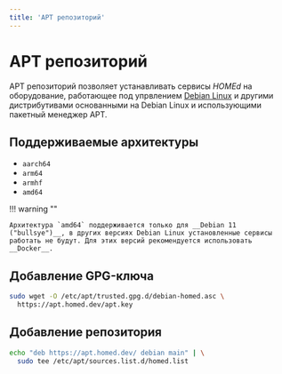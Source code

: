 ```yaml
---
title: 'APT репозиторий'
---
```


# APT репозиторий

APT репозиторий позволяет устанавливать сервисы _HOMEd_ на оборудование, работающее под упрвлением [Debian Linux](https://debian.org) и другими дистрибутивами основанными на Debian Linux и использующими пакетный менеджер APT.

## Поддерживаемые архитектуры

- `aarch64`
- `arm64`
- `armhf`
- `amd64`

!!! warning ""

    Архитектура `amd64` поддерживается только для __Debian 11 ("bullsye")__, в других версиях Debian Linux установленные сервисы работать не будут. Для этих версий рекомендуется использовать __Docker__.

## Добавление GPG-ключа

```sh
sudo wget -O /etc/apt/trusted.gpg.d/debian-homed.asc \
  https://apt.homed.dev/apt.key
```

## Добавление репозитория

```sh
echo "deb https://apt.homed.dev/ debian main" | \
  sudo tee /etc/apt/sources.list.d/homed.list
```
